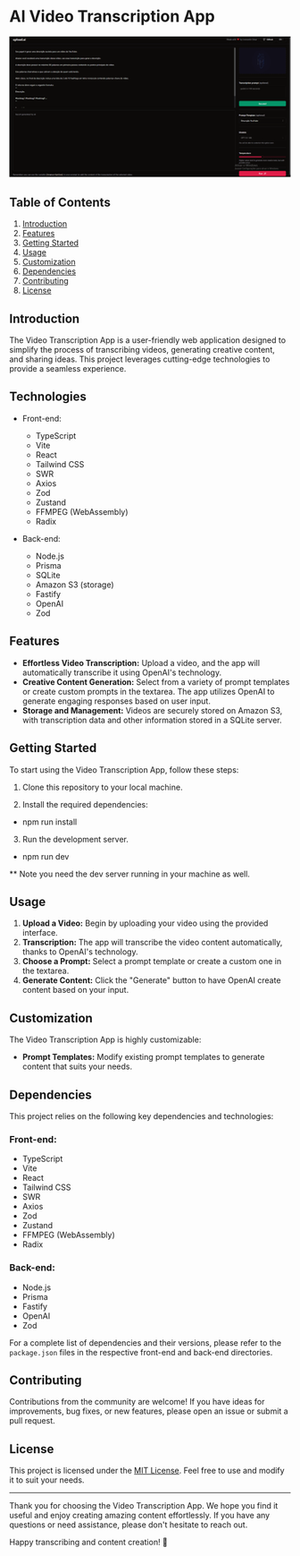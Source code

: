 # AI Video Transcription App

![SCREENSHOT](./public/screenshot.png)

## Table of Contents

1. [Introduction](#introduction)
2. [Features](#features)
3. [Getting Started](#getting-started)
4. [Usage](#usage)
5. [Customization](#customization)
6. [Dependencies](#dependencies)
7. [Contributing](#contributing)
8. [License](#license)

## Introduction

The Video Transcription App is a user-friendly web application designed to simplify the process of transcribing videos, generating creative content, and sharing ideas. This project leverages cutting-edge technologies to provide a seamless experience.

## Technologies

- Front-end:

  - TypeScript
  - Vite
  - React
  - Tailwind CSS
  - SWR
  - Axios
  - Zod
  - Zustand
  - FFMPEG (WebAssembly)
  - Radix

- Back-end:
  - Node.js
  - Prisma
  - SQLite
  - Amazon S3 (storage)
  - Fastify
  - OpenAI
  - Zod

## Features

- **Effortless Video Transcription:** Upload a video, and the app will automatically transcribe it using OpenAI's technology.
- **Creative Content Generation:** Select from a variety of prompt templates or create custom prompts in the textarea. The app utilizes OpenAI to generate engaging responses based on user input.
- **Storage and Management:** Videos are securely stored on Amazon S3, with transcription data and other information stored in a SQLite server.

## Getting Started

To start using the Video Transcription App, follow these steps:

1. Clone this repository to your local machine.

2. Install the required dependencies:

- npm run install

3. Run the development server.

- npm run dev

** Note you need the dev server running in your machine as well.

## Usage

1. **Upload a Video:** Begin by uploading your video using the provided interface.
2. **Transcription:** The app will transcribe the video content automatically, thanks to OpenAI's technology.
3. **Choose a Prompt:** Select a prompt template or create a custom one in the textarea.
4. **Generate Content:** Click the "Generate" button to have OpenAI create content based on your input.

## Customization

The Video Transcription App is highly customizable:

- **Prompt Templates:** Modify existing prompt templates to generate content that suits your needs.

## Dependencies

This project relies on the following key dependencies and technologies:

### Front-end:

- TypeScript
- Vite
- React
- Tailwind CSS
- SWR
- Axios
- Zod
- Zustand
- FFMPEG (WebAssembly)
- Radix

### Back-end:

- Node.js
- Prisma
- Fastify
- OpenAI
- Zod

For a complete list of dependencies and their versions, please refer to the `package.json` files in the respective front-end and back-end directories.

## Contributing

Contributions from the community are welcome! If you have ideas for improvements, bug fixes, or new features, please open an issue or submit a pull request.

## License

This project is licensed under the [MIT License](LICENSE). Feel free to use and modify it to suit your needs.

---

Thank you for choosing the Video Transcription App. We hope you find it useful and enjoy creating amazing content effortlessly. If you have any questions or need assistance, please don't hesitate to reach out.

Happy transcribing and content creation! 🚀

